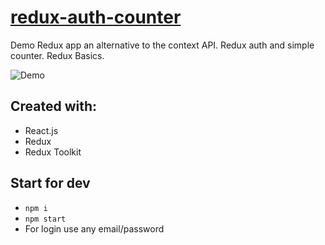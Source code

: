 # [redux-auth-counter]()
Demo Redux app an alternative to the context API. Redux auth and simple counter. 
Redux Basics.

![Demo]()
## Created with:
- React.js
- Redux
- Redux Toolkit 

## Start for dev
- `npm i`
- `npm start`
- For login use any email/password 
